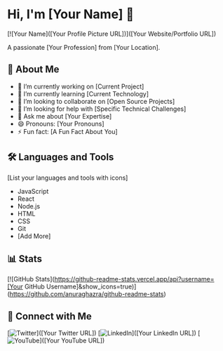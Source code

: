 # Hi, I'm [Your Name] 👋

[![Your Name]([Your Profile Picture URL])]([Your Website/Portfolio URL])

A passionate [Your Profession] from [Your Location].

## 🚀 About Me

- 🔭 I’m currently working on [Current Project]
- 🌱 I’m currently learning [Current Technology]
- 👯 I’m looking to collaborate on [Open Source Projects]
- 🤔 I’m looking for help with [Specific Technical Challenges]
- 💬 Ask me about [Your Expertise]
- 😄 Pronouns: [Your Pronouns]
- ⚡ Fun fact: [A Fun Fact About You]

## 🛠️ Languages and Tools

[List your languages and tools with icons]

- JavaScript
- React
- Node.js
- HTML
- CSS
- Git
- [Add More]

## 📊 Stats

[![GitHub Stats](https://github-readme-stats.vercel.app/api?username=[Your GitHub Username]&show_icons=true)](https://github.com/anuraghazra/github-readme-stats)

## 🔗 Connect with Me

[![Twitter](https://img.shields.io/badge/Twitter-%231DA1F2.svg?style=for-the-badge&logo=Twitter&logoColor=white)]([Your Twitter URL])
[![LinkedIn](https://img.shields.io/badge/LinkedIn-%230077B5.svg?style=for-the-badge&logo=linkedin&logoColor=white)]([Your LinkedIn URL])
[![YouTube](https://img.shields.io/badge/YouTube-%23FF0000.svg?style=for-the-badge&logo=YouTube&logoColor=white)]([Your YouTube URL])
